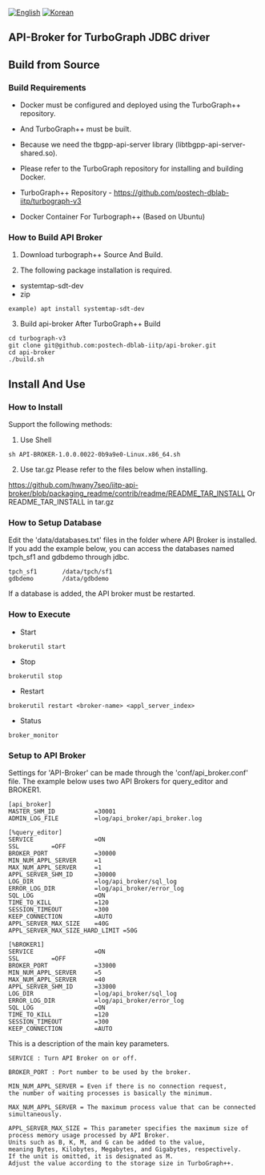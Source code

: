 [![English](
https://img.shields.io/badge/language-English-orange.svg)](README_EN.md)
[![Korean](
https://img.shields.io/badge/language-Korean-blue.svg)](README.md)

## API-Broker for TurboGraph JDBC driver 

## Build from Source
### Build Requirements
- Docker must be configured and deployed using the TurboGraph++ repository.
- And TurboGraph++ must be built.
- Because we need the tbgpp-api-server library (libtbgpp-api-server-shared.so).
- Please refer to the TurboGraph repository for installing and building Docker.

- TurboGraph++ Repository - https://github.com/postech-dblab-iitp/turbograph-v3
- Docker Container For Turbograph++ (Based on Ubuntu)

### How to Build API Broker

1. Download turbograph++ Source And Build.

2. The following package installation is required.
 - systemtap-sdt-dev
 - zip
```
example) apt install systemtap-sdt-dev
```

3. Build api-broker After TurboGraph++ Build
```
cd turbograph-v3
git clone git@github.com:postech-dblab-iitp/api-broker.git
cd api-broker
./build.sh 
```

## Install And Use
### How to Install
Support the following methods:

1. Use Shell
```
sh API-BROKER-1.0.0.0022-0b9a9e0-Linux.x86_64.sh
```

2. Use tar.gz
Please refer to the files below when installing.

https://github.com/hwany7seo/iitp-api-broker/blob/packaging_readme/contrib/readme/README_TAR_INSTALL
Or
README_TAR_INSTALL in tar.gz

### How to Setup Database
Edit the 'data/databases.txt' files in the folder where API Broker is installed. 
If you add the example below, you can access the databases named tpch_sf1 and gdbdemo through jdbc.
```
tpch_sf1       /data/tpch/sf1
gdbdemo        /data/gdbdemo
```
If a database is added, the API broker must be restarted.

### How to Execute
- Start
```
brokerutil start
```
- Stop
```
brokerutil stop
```
- Restart
```
brokerutil restart <broker-name> <appl_server_index>
```
- Status
```
broker_monitor
```

### Setup to API Broker
Settings for 'API-Broker' can be made through the 'conf/api_broker.conf' file.
The example below uses two API Brokers for query_editor and BROKER1.
```
[api_broker]
MASTER_SHM_ID           =30001
ADMIN_LOG_FILE          =log/api_broker/api_broker.log

[%query_editor]
SERVICE                 =ON
SSL         =OFF
BROKER_PORT             =30000
MIN_NUM_APPL_SERVER     =1
MAX_NUM_APPL_SERVER     =1
APPL_SERVER_SHM_ID      =30000
LOG_DIR                 =log/api_broker/sql_log
ERROR_LOG_DIR           =log/api_broker/error_log
SQL_LOG                 =ON
TIME_TO_KILL            =120
SESSION_TIMEOUT         =300
KEEP_CONNECTION         =AUTO
APPL_SERVER_MAX_SIZE    =40G
APPL_SERVER_MAX_SIZE_HARD_LIMIT =50G

[%BROKER1]
SERVICE                 =ON
SSL         =OFF
BROKER_PORT             =33000
MIN_NUM_APPL_SERVER     =5
MAX_NUM_APPL_SERVER     =40
APPL_SERVER_SHM_ID      =33000
LOG_DIR                 =log/api_broker/sql_log
ERROR_LOG_DIR           =log/api_broker/error_log
SQL_LOG                 =ON
TIME_TO_KILL            =120
SESSION_TIMEOUT         =300
KEEP_CONNECTION         =AUTO
```

This is a description of the main key parameters.
```
SERVICE : Turn API Broker on or off.

BROKER_PORT : Port number to be used by the broker.

MIN_NUM_APPL_SERVER = Even if there is no connection request, 
the number of waiting processes is basically the minimum.

MAX_NUM_APPL_SERVER = The maximum process value that can be connected simultaneously.

APPL_SERVER_MAX_SIZE = This parameter specifies the maximum size of process memory usage processed by API Broker. 
Units such as B, K, M, and G can be added to the value, 
meaning Bytes, Kilobytes, Megabytes, and Gigabytes, respectively. 
If the unit is omitted, it is designated as M.
Adjust the value according to the storage size in TurboGraph++.
```

